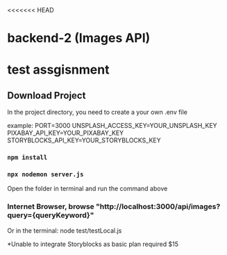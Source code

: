 <<<<<<< HEAD
# backend-2 (Images API)
test assgisnment
=======

## Download Project
In the project directory, you need to create a your own .env file

example:
PORT=3000
UNSPLASH_ACCESS_KEY=YOUR_UNSPLASH_KEY 
PIXABAY_API_KEY=YOUR_PIXABAY_KEY 
STORYBLOCKS_API_KEY=YOUR_STORYBLOCKS_KEY 

### `npm install`
### `npx nodemon server.js`
Open the folder in terminal and run the command above

### Internet Browser, browse "http://localhost:3000/api/images?query={queryKeyword}"

Or in the terminal: node test/testLocal.js

*Unable to integrate Storyblocks as basic plan required $15


